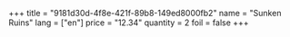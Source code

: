 +++
title = "9181d30d-4f8e-421f-89b8-149ed8000fb2"
name = "Sunken Ruins"
lang = ["en"]
price = "12.34"
quantity = 2
foil = false
+++
